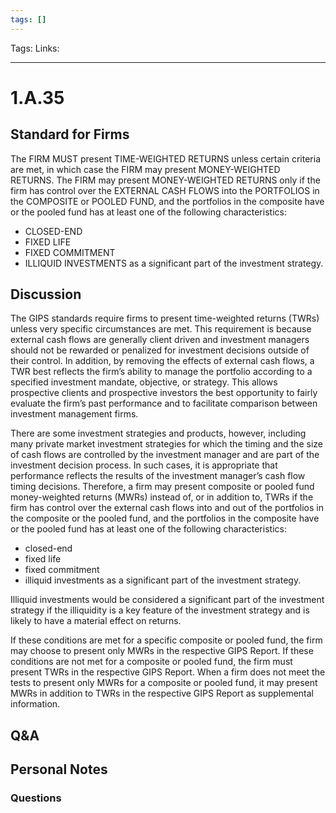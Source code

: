 ```yaml
---
tags: []
---
```

Tags:
Links: 
___
# 1.A.35
## Standard for Firms
The FIRM MUST present TIME-WEIGHTED RETURNS unless certain criteria are met, in which case the FIRM may present MONEY-WEIGHTED RETURNS. The FIRM may present MONEY-WEIGHTED RETURNS only if the firm has control over the EXTERNAL CASH FLOWS into the PORTFOLIOS in the COMPOSITE or POOLED FUND, and the portfolios in the composite have or the pooled fund has at least one of the following characteristics:
- CLOSED-END
- FIXED LIFE
- FIXED COMMITMENT
- ILLIQUID INVESTMENTS as a significant part of the investment strategy.
## Discussion
The GIPS standards require firms to present time-weighted returns (TWRs) unless very specific circumstances are met. This requirement is because external cash flows are generally client driven and investment managers should not be rewarded or penalized for investment decisions outside of their control. In addition, by removing the effects of external cash flows, a TWR best reflects the firm’s ability to manage the portfolio according to a specified investment mandate, objective, or strategy. This allows prospective clients and prospective investors the best opportunity to fairly evaluate the firm’s past performance and to facilitate comparison between investment management firms.

There are some investment strategies and products, however, including many private market investment strategies for which the timing and the size of cash flows are controlled by the investment manager and are part of the investment decision process. In such cases, it is appropriate that performance reflects the results of the investment manager’s cash flow timing decisions. Therefore, a firm may present composite or pooled fund money-weighted returns (MWRs) instead of, or in addition to, TWRs if the firm has control over the external cash flows into and out of the portfolios in the composite or the pooled fund, and the portfolios in the composite have or the pooled fund has at least one of the following characteristics:
- closed-end
- fixed life
- fixed commitment
- illiquid investments as a significant part of the investment strategy.

Illiquid investments would be considered a significant part of the investment strategy if the illiquidity is a key feature of the investment strategy and is likely to have a material effect on returns.

If these conditions are met for a specific composite or pooled fund, the firm may choose to present only MWRs in the respective GIPS Report. If these conditions are not met for a composite or pooled fund, the firm must present TWRs in the respective GIPS Report. When a firm does not meet the tests to present only MWRs for a composite or pooled fund, it may present MWRs in addition to TWRs in the respective GIPS Report as supplemental information.
## Q&A

## Personal Notes

### Questions